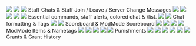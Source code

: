 <a>
  <img src="https://cdn.discordapp.com/attachments/758680334698414081/867818451287801925/Screenshot_26.png">
  <img src="https://cdn.discordapp.com/attachments/758680334698414081/867818468131864586/Screenshot_29.png">
  <img src="https://cdn.discordapp.com/attachments/758680334698414081/867818466186231818/Screenshot_28.png">
</a>
Staff Chats & Staff Join / Leave / Server Change Messages
<a>
  <img src="https://cdn.discordapp.com/attachments/758680334698414081/867818425807798302/Screenshot_55.png">
  <img src="https://cdn.discordapp.com/attachments/758680334698414081/867818422163472415/Screenshot_54.png">
  <img src="https://cdn.discordapp.com/attachments/758680334698414081/867818584998936637/Screenshot_52.png">
  <img src="https://cdn.discordapp.com/attachments/758680334698414081/867818419301384192/Screenshot_53.png">
  <img src="https://cdn.discordapp.com/attachments/758680334698414081/867818429217767464/Screenshot_56.png">
</a>
Essential commands, staff alerts, colored chat & /list.
<a>
  <img src="https://cdn.discordapp.com/attachments/758680334698414081/867818471605010452/Screenshot_30.png">
  <img src="https://cdn.discordapp.com/attachments/758680334698414081/867818475632066590/Screenshot_31.png">
</a>
Chat formatting & Tags
<a>
  <img src="https://cdn.discordapp.com/attachments/758680334698414081/867818462167171072/Screenshot_27.png">
  <img src="https://cdn.discordapp.com/attachments/758680334698414081/867818491192410122/Screenshot_36.png">
</a>
Scoreboard & ModMode Scoreboard
<a>
  <img src="https://cdn.discordapp.com/attachments/758680334698414081/867818487707467796/Screenshot_35.png">
  <img src="https://cdn.discordapp.com/attachments/758680334698414081/867818506174726174/Screenshot_37.png">
  <img src="https://cdn.discordapp.com/attachments/758680334698414081/867818516513554452/Screenshot_38.png">
  <img src="https://cdn.discordapp.com/attachments/758680334698414081/867818525157883914/Screenshot_39.png">
</a>
ModMode Items & Nametags
<a>
  <img src="https://cdn.discordapp.com/attachments/758680334698414081/867818531264135178/Screenshot_40.png">
  <img src="https://cdn.discordapp.com/attachments/758680334698414081/867818535723204658/Screenshot_41.png">
  <img src="https://cdn.discordapp.com/attachments/758680334698414081/867818539918557214/Screenshot_42.png">
  <img src="https://cdn.discordapp.com/attachments/758680334698414081/867818544419176458/Screenshot_43.png">
  <img src="https://cdn.discordapp.com/attachments/758680334698414081/867818548998045716/Screenshot_44.png">
</a>
Punishments
<a>
  <img src="https://cdn.discordapp.com/attachments/758680334698414081/867818557043769344/Screenshot_45.png">
  <img src="https://cdn.discordapp.com/attachments/758680334698414081/867818562327805992/Screenshot_46.png">
  <img src="https://cdn.discordapp.com/attachments/758680334698414081/867818566874824714/Screenshot_47.png">
  <img src="https://cdn.discordapp.com/attachments/758680334698414081/867818570817208350/Screenshot_48.png">
  <img src="https://cdn.discordapp.com/attachments/758680334698414081/867818574134771712/Screenshot_49.png">
  <img src="https://cdn.discordapp.com/attachments/758680334698414081/867818581143846922/Screenshot_51.png">
</a>
Grants & Grant History
